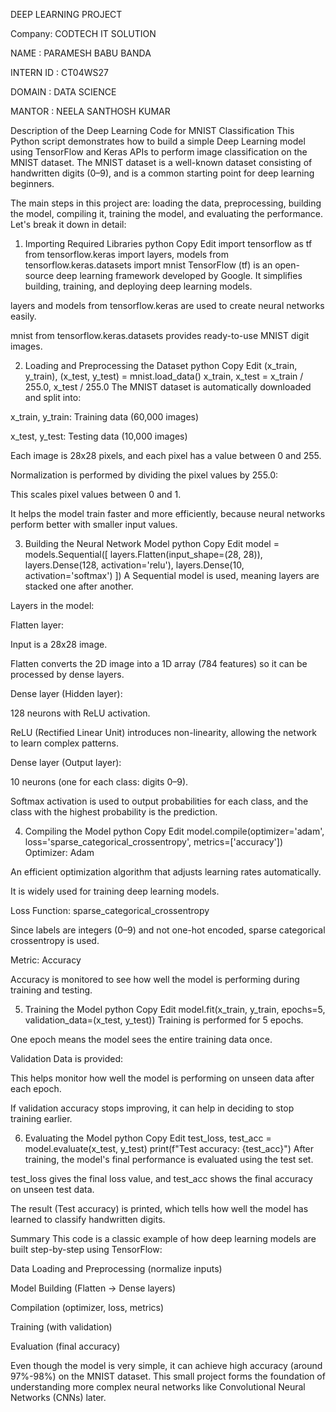 DEEP LEARNING PROJECT

Company: CODTECH IT SOLUTION

NAME : PARAMESH BABU BANDA

INTERN ID : CT04WS27

DOMAIN : DATA SCIENCE

MANTOR : NEELA SANTHOSH KUMAR

Description of the Deep Learning Code for MNIST Classification
This Python script demonstrates how to build a simple Deep Learning model using TensorFlow and Keras APIs to perform image classification on the MNIST dataset. The MNIST dataset is a well-known dataset consisting of handwritten digits (0–9), and is a common starting point for deep learning beginners.

The main steps in this project are: loading the data, preprocessing, building the model, compiling it, training the model, and evaluating the performance. Let's break it down in detail:

1. Importing Required Libraries
python
Copy
Edit
import tensorflow as tf
from tensorflow.keras import layers, models
from tensorflow.keras.datasets import mnist
TensorFlow (tf) is an open-source deep learning framework developed by Google. It simplifies building, training, and deploying deep learning models.

layers and models from tensorflow.keras are used to create neural networks easily.

mnist from tensorflow.keras.datasets provides ready-to-use MNIST digit images.

2. Loading and Preprocessing the Dataset
python
Copy
Edit
(x_train, y_train), (x_test, y_test) = mnist.load_data()
x_train, x_test = x_train / 255.0, x_test / 255.0
The MNIST dataset is automatically downloaded and split into:

x_train, y_train: Training data (60,000 images)

x_test, y_test: Testing data (10,000 images)

Each image is 28x28 pixels, and each pixel has a value between 0 and 255.

Normalization is performed by dividing the pixel values by 255.0:

This scales pixel values between 0 and 1.

It helps the model train faster and more efficiently, because neural networks perform better with smaller input values.

3. Building the Neural Network Model
python
Copy
Edit
model = models.Sequential([
    layers.Flatten(input_shape=(28, 28)),
    layers.Dense(128, activation='relu'),
    layers.Dense(10, activation='softmax')
])
A Sequential model is used, meaning layers are stacked one after another.

Layers in the model:

Flatten layer:

Input is a 28x28 image.

Flatten converts the 2D image into a 1D array (784 features) so it can be processed by dense layers.

Dense layer (Hidden layer):

128 neurons with ReLU activation.

ReLU (Rectified Linear Unit) introduces non-linearity, allowing the network to learn complex patterns.

Dense layer (Output layer):

10 neurons (one for each class: digits 0–9).

Softmax activation is used to output probabilities for each class, and the class with the highest probability is the prediction.

4. Compiling the Model
python
Copy
Edit
model.compile(optimizer='adam', loss='sparse_categorical_crossentropy', metrics=['accuracy'])
Optimizer: Adam

An efficient optimization algorithm that adjusts learning rates automatically.

It is widely used for training deep learning models.

Loss Function: sparse_categorical_crossentropy

Since labels are integers (0–9) and not one-hot encoded, sparse categorical crossentropy is used.

Metric: Accuracy

Accuracy is monitored to see how well the model is performing during training and testing.

5. Training the Model
python
Copy
Edit
model.fit(x_train, y_train, epochs=5, validation_data=(x_test, y_test))
Training is performed for 5 epochs.

One epoch means the model sees the entire training data once.

Validation Data is provided:

This helps monitor how well the model is performing on unseen data after each epoch.

If validation accuracy stops improving, it can help in deciding to stop training earlier.

6. Evaluating the Model
python
Copy
Edit
test_loss, test_acc = model.evaluate(x_test, y_test)
print(f"Test accuracy: {test_acc}")
After training, the model's final performance is evaluated using the test set.

test_loss gives the final loss value, and test_acc shows the final accuracy on unseen test data.

The result (Test accuracy) is printed, which tells how well the model has learned to classify handwritten digits.

Summary
This code is a classic example of how deep learning models are built step-by-step using TensorFlow:

Data Loading and Preprocessing (normalize inputs)

Model Building (Flatten → Dense layers)

Compilation (optimizer, loss, metrics)

Training (with validation)

Evaluation (final accuracy)

Even though the model is very simple, it can achieve high accuracy (around 97%-98%) on the MNIST dataset. This small project forms the foundation of understanding more complex neural networks like Convolutional Neural Networks (CNNs) later.

